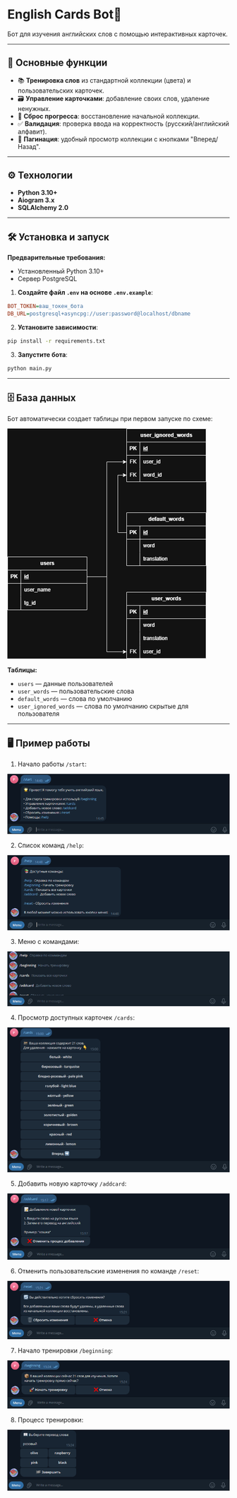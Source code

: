 # English Cards Bot🤖
Бот для изучения английских слов с помощью интерактивных карточек.

---

## 🚀 Основные функции
- 📚 **Тренировка слов** из стандартной коллекции (цвета) и пользовательских карточек.
- 🗃️ **Управление карточками**: добавление своих слов, удаление ненужных.
- 🔄 **Сброс прогресса**: восстановление начальной коллекции.
- ✅ **Валидация**: проверка ввода на корректность (русский/английский алфавит).
- 📖 **Пагинация**: удобный просмотр коллекции с кнопками "Вперед/Назад".

---

## ⚙️ Технологии
- **Python 3.10+**
- **Aiogram 3.x**
- **SQLAlchemy 2.0**

---

## 🛠️ Установка и запуск

**Предварительные требования:**
- Установленный Python 3.10+
- Сервер PostgreSQL

1. **Создайте файл `.env` на основе `.env.example`**:

```ini
BOT_TOKEN=ваш_токен_бота
DB_URL=postgresql+asyncpg://user:password@localhost/dbname
```

2. **Установите зависимости**:

```bash
pip install -r requirements.txt
```

3. **Запустите бота**:

```bash
python main.py
```

---

## 🗄️ База данных

Бот автоматически создает таблицы при первом запуске по схеме:

![Схема БД](./database/scheme.png)

**Таблицы:**
- `users` — данные пользователей
- `user_words` — пользовательские слова
- `default_words` — слова по умолчанию
- `user_ignored_words` — слова по умолчанию скрытые для пользователя

---

## 🖥️ Пример работы

1. Начало работы `/start`:

![Пример работы команды /start](./images_work/start.png)

2. Список команд `/help`:

![Пример работы команды /help](./images_work/help.png)

3. Меню с командами:

![Пример работы кнопки menu](./images_work/menu.png)

4. Просмотр доступных карточек `/cards`:

![Пример работы команды /cards](./images_work/cards.png)

5. Добавить новую карточку `/addcard`:

![Пример работы команды /addcard](./images_work/addcard.png)

6. Отменить пользовательские изменения по команде `/reset`:

![Пример работы команды /reset](./images_work/reset.png)

7. Начало тренировки `/beginning`:

![Пример работы команды /beginning](./images_work/beginning.png)

8. Процесс тренировки:

![Пример тренировки](./images_work/training.png)